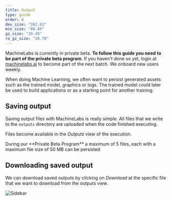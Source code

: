 ```yaml
---
title: Output
type: guide
order: 8
dev_size: "262.63"
min_size: "80.86"
gz_size: "29.40"
ro_gz_size: "20.70"
---
```


<p class="tip">MachineLabs is currently in private beta. <strong>To follow this guide you need to be part of the private beta program</strong>. If you haven't done so yet, login at <a href="https://machinelabs.ai/editor" title="MachineLabs Editor">machinelabs.ai</a> to become part of the next batch. We onboard new users weekly.</p>

When doing Machine Learning, we often want to persist generated assets such as the trained model, graphics or logs. The trained model could later be used to build applications or as a starting point for another training.

## Saving output

Saving output files with MachineLabs is really simple. All files that we write to the `outputs` directory are uploaded when the code finished executing.

Files become available in the *Outputs* view of the execution.

<p class="tip">During our **Private Beta Program** a maximum of 5 files, each with a maximum file size of 50 MB can be persisted</p>

## Downloading saved output

We can download saved outputs by clicking on *Download* at the specific file that we want to download from the outputs view.

![Sidebar](output/download_outputs.png)
